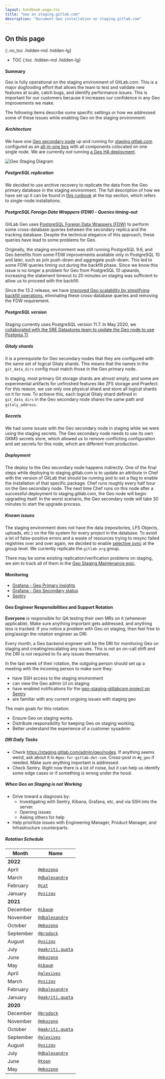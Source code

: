 ```yaml
---
layout: handbook-page-toc
title: "Geo on staging.gitlab.com"
description: "Document Geo installation on staging.gitlab.com"
---
```


## On this page
{:.no_toc .hidden-md .hidden-lg}

- TOC
{:toc .hidden-md .hidden-lg}

#### Summary

Geo is fully operational on the staging environment of GitLab.com. This is a major dogfooding effort that allows the team to test and validate new features at scale, catch bugs, and identify performance issues. This is important for our customers because it increases our confidence in any Geo improvements we make.

The following items describe some specific settings or how we addressed some of these issues while enabling Geo on the staging environment:

##### Architecture

We have one [Geo secondary node](https://geo.staging.gitlab.com) up and running for [staging.gitlab.com](https://staging.gitlab.com) configured as an [all-in-one box](https://gitlab.com/gitlab-com/gl-infra/chef-repo/-/blob/master/roles/gstg-infra-geo-secondary.json) with all components colocated on one single node. We are currently *not* running [a Geo HA deployment](https://docs.gitlab.com/ee/administration/geo/replication/multiple_servers.html).

![Geo Staging Diagram](geo_staging_diagram.png)

##### PostgreSQL replication

We decided to use archive recovery to replicate the data from the Geo primary database in the staging environment. The full description of how we have set up it can be found in [this runbook](https://gitlab.com/gitlab-com/runbooks/-/blob/master/docs/patroni/geo-patroni-cluster.md#setup-replication-for-a-single-node) at the top section, which refers to single-node installations.

##### PostgreSQL Foreign Data Wrappers (FDW) - Queries timing-out

GitLab Geo uses [PostgreSQL Foreign Data Wrappers (FDW)](https://wiki.postgresql.org/wiki/Foreign_data_wrappers) to perform some cross-database queries between the secondary replica and the tracking database. Despite the technical elegance of this approach, these queries have lead to some problems for Geo.

Originally, the staging environment was still running PostgreSQL 9.6, and Geo benefits from some FDW improvements available only in PostgreSQL 10 and later, such as join push-down and aggregate push-down. This led to some FDW queries timing out during the backfill phase. Since we know this issue is no longer a problem for Geo from PostgreSQL 10 upwards, increasing the statement timeout to 20 minutes on staging was sufficient to allow us to proceed with the backfill.

Since the 13.2 release, we have [improved Geo scalability by simplifying backfill operations](https://gitlab.com/groups/gitlab-org/-/epics/2851), eliminating these cross-database queries and removing the FDW requirement.

##### PostgreSQL version
Staging currently uses PostgreSQL version 11.7. In May 2020, we [collaborated with the SRE Datastores team to update the Geo node to use Postgres 11](https://gitlab.com/gitlab-org/gitlab/-/issues/217629).

##### Gitaly shards

It is a prerequisite for Geo secondary nodes that they are configured with the same set of logical Gitaly shards. This means that the names in the `git_data_dirs` config must match those in the Geo primary node.

In staging, most primary Git storage shards are almost empty, and some are experimental artifacts for unfinished features like ZFS storage and Praefect. For this reason, we use only one physical shard and store all logical shards on it for now. To achieve this, each logical Gitaly shard defined in `git_data_dirs` in the Geo secondary node shares the same path and `gitaly_address`.

##### Secrets

We had some issues with the Geo secondary node in staging while we were using the staging secrets. The Geo secondary node needs to use its own GKMS secrets store, which allowed us to remove conflicting configuration and set secrets for this node, which are different from production.

##### Deployment

The deploy to the Geo secondary node happens indirectly. One of the final steps while deploying to staging.gitlab.com is to update an attribute in Chef with the version of GitLab that should be running and to set a flag to enable the installation of that specific package. Chef runs roughly every half hour on the Geo secondary node. The next time Chef runs on this node after a successful deployment to staging.gitlab.com, the Geo node will begin upgrading itself. In the worst scenario, the Geo secondary node will take 30 minutes to start the upgrade process.

##### Known issues

The staging environment does not have the data (repositories, LFS Objects, uploads, etc.) on the file system for every project in the database. To avoid a lot of false-positive errors and a waste of resources trying to resync failed registries over and over again, we decided to enable [selective sync](https://docs.gitlab.com/ee/administration/geo/replication/configuration.html#selective-synchronization) at the group level. We currently replicate the `gitlab-org` group.

There may be some existing replication/verification problems on staging, we aim to track all of them in the [Geo Staging Maintenance epic](https://gitlab.com/groups/gitlab-org/-/epics/5094).

#### Monitoring

- [Grafana - Geo Primary insights](https://dashboards.gitlab.net/d/WO9bDCnmz/geo-primary-insights?orgId=1&refresh=10s&var-environment=gstg&var-prometheus=prometheus-01-inf-gstg&var-app_prometheus=prometheus-app-01-inf-gstg&var-interval=1h)
- [Grafana - Geo Secondary status](https://dashboards.gitlab.net/d/l8ifheiik/geo-status?orgId=1&refresh=5m&var-environment=gstg&var-prometheus=prometheus-01-inf-gstg&var-app_prometheus=prometheus-app-01-inf-gstg&var-events_interval=1h)
- [Sentry](https://sentry.gitlab.net/gitlab/geo-staging-gitlabcom/issues/1387504)

#### Geo Engineer Responsibilities and Support Rotation

**Everyone** is responsible for QA testing their own MRs on it (whenever applicable). Make sure anything important gets addressed, and anything less is tracked. If you notice a problem with Geo on staging, then feel free to ping/assign the rotation engineer as DRI.

Every month, a Geo backend engineer will be the DRI for monitoring Geo on staging and creating/escalating any issues. This is not an on-call shift and the DRI is not required to fix any issues themselves.

In the last week of their rotation, the outgoing person should set up a meeting with the incoming person to make sure they:

* have SSH access to the staging environment
* can view the Geo admin UI on staging
* have enabled notifications for the [geo-staging-gitlabcom project on Sentry](https://sentry.gitlab.net/gitlab/geo-staging-gitlabcom/)
* are familiar with any current ongoing issues with staging geo

The main goals for this rotation:
* Ensure Geo on staging works.
* Distribute responsibility for keeping Geo on staging working.
* Better understand the experience of a customer sysadmin

##### DRI Daily Tasks

* Check https://staging.gitlab.com/admin/geo/nodes. If anything seems weird, ask about it in `#geo-for-gitlab-dot-com`. Cross-post in `#g_geo` if needed. Make sure anything important is addressed.
* Check Sentry. Right now there is a lot of noise, but it can help us identify some edge cases or if something is wrong under the hood.

##### When Geo on Staging is not Working

* Drive toward a diagnosis by:
  * Investigating with Sentry, Kibana, Grafana, etc, and via SSH into the server.
  * Opening issues
  * Asking others for help
* Help prioritize issues with Engineering Manager, Product Manager, and Infrastructure counterparts.

##### Rotation Schedule

| Month     | Name             |
| -----     | ------           |
| **2022**  | |
| April     | [`@mkozono`](https://gitlab.com/mkozono) |
| March     | [`@dbalexandre`](https://gitlab.com/dbalexandre) |
| February  | [`@cat`](https://gitlab.com/cat) |
| January   | [`@vsizov`](https://gitlab.com/vsizov) |
| **2021**  | |
| December  | [`@ibaum`](https://gitlab.com/ibaum) |
| November  | [`@dbalexandre`](https://gitlab.com/dbalexandre) |
| October   | [`@mkozono`](https://gitlab.com/mkozono) |
| September | [`@brodock`](https://gitlab.com/brodock) |
| August    | [`@vsizov`](https://gitlab.com/vsizov) |
| July      | [`@aakriti.gupta`](https://gitlab.com/aakriti.gupta) |
| June      | [`@mkozono`](https://gitlab.com/mkozono) |
| May       | [`@ibaum`](https://gitlab.com/ibaum) |
| April     | [`@alexives`](https://gitlab.com/alexives) |
| March     | [`@vsizov`](https://gitlab.com/vsizov) |
| February  | [`@dbalexandre`](https://gitlab.com/dbalexandre) |
| January   | [`@aakriti.gupta`](https://gitlab.com/aakriti.gupta)|
| **2020**  | |
| December  | [`@brodock`](https://gitlab.com/brodock)   |
| November  | [`@mkozono`](https://gitlab.com/mkozono) |
| October   | [`@aakriti.gupta`](https://gitlab.com/aakriti.gupta) |
| September | [`@alexives`](https://gitlab.com/alexives) |
| August    | [`@vsizov`](https://gitlab.com/vsizov) |
| July      | [`@dbalexandre`](https://gitlab.com/dbalexandre) |
| June      | [`@toon`](https://gitlab.com/toon) |
| May       | [`@mkozono`](https://gitlab.com/mkozono) |
